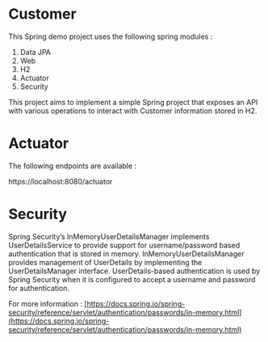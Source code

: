 # Customer
This Spring demo project uses the following spring modules :
1. Data JPA
2. Web
3. H2
4. Actuator
5. Security

This project aims to implement a simple Spring project that exposes an API with various operations to interact with Customer information stored in H2.

# Actuator 
The following endpoints are available :

https://localhost:8080/actuator

# Security
Spring Security’s InMemoryUserDetailsManager implements UserDetailsService to provide support for username/password based authentication that is stored in memory. InMemoryUserDetailsManager provides management of UserDetails by implementing the UserDetailsManager interface. UserDetails-based authentication is used by Spring Security when it is configured to accept a username and password for authentication.

For more information : [https://docs.spring.io/spring-security/reference/servlet/authentication/passwords/in-memory.html](https://docs.spring.io/spring-security/reference/servlet/authentication/passwords/in-memory.html)



